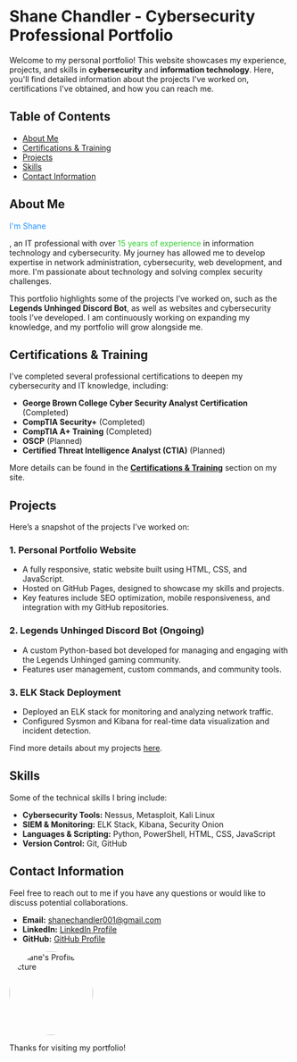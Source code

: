 # Shane Chandler - Cybersecurity Professional Portfolio

Welcome to my personal portfolio! This website showcases my experience, projects, and skills in **cybersecurity** and **information technology**. Here, you'll find detailed information about the projects I've worked on, certifications I've obtained, and how you can reach me.

## Table of Contents
- [About Me](#about-me)
- [Certifications & Training](#certifications--training)
- [Projects](#projects)
- [Skills](#skills)
- [Contact Information](#contact-information)

## About Me
<p style="color: #1E90FF;">I'm Shane </p>, an IT professional with over <span style="color: #32CD32;">15 years of experience</span> in information technology and cybersecurity. My journey has allowed me to develop expertise in network administration, cybersecurity, web development, and more. I'm passionate about technology and solving complex security challenges.



This portfolio highlights some of the projects I’ve worked on, such as the **Legends Unhinged Discord Bot**, as well as websites and cybersecurity tools I’ve developed. I am continuously working on expanding my knowledge, and my portfolio will grow alongside me.

## Certifications & Training
I've completed several professional certifications to deepen my cybersecurity and IT knowledge, including:
- **George Brown College Cyber Security Analyst Certification** (Completed)
- **CompTIA Security+** (Completed)
- **CompTIA A+ Training** (Completed)
- **OSCP** (Planned)
- **Certified Threat Intelligence Analyst (CTIA)** (Planned)

More details can be found in the **[Certifications & Training](#certifications--training)** section on my site.

## Projects
Here’s a snapshot of the projects I’ve worked on:

### 1. Personal Portfolio Website
- A fully responsive, static website built using HTML, CSS, and JavaScript.
- Hosted on GitHub Pages, designed to showcase my skills and projects.
- Key features include SEO optimization, mobile responsiveness, and integration with my GitHub repositories.
  
### 2. Legends Unhinged Discord Bot (Ongoing)
- A custom Python-based bot developed for managing and engaging with the Legends Unhinged gaming community.
- Features user management, custom commands, and community tools.
  
### 3. ELK Stack Deployment
- Deployed an ELK stack for monitoring and analyzing network traffic.
- Configured Sysmon and Kibana for real-time data visualization and incident detection.

Find more details about my projects [here](https://shanechandler-cyber.github.io/ShaneChandlerPortfolio//projects).

## Skills
Some of the technical skills I bring include:
- **Cybersecurity Tools:** Nessus, Metasploit, Kali Linux
- **SIEM & Monitoring:** ELK Stack, Kibana, Security Onion
- **Languages & Scripting:** Python, PowerShell, HTML, CSS, JavaScript
- **Version Control:** Git, GitHub

## Contact Information
Feel free to reach out to me if you have any questions or would like to discuss potential collaborations.

- **Email:** <span style="color: #FF6347;">[shanechandler001@gmail.com](mailto:shanechandler001@gmail.com)</span>
- **LinkedIn:** [LinkedIn Profile](www.linkedin.com/in/shane-chandler-cyber-security)
- **GitHub:** [GitHub Profile](https://github.com/ShaneChandler-Cyber)

<img src="assets/images/profile-pic.png" alt="Shane's Profile Picture" style="border-radius: 50%; width: 150px;"/>

Thanks for visiting my portfolio!
